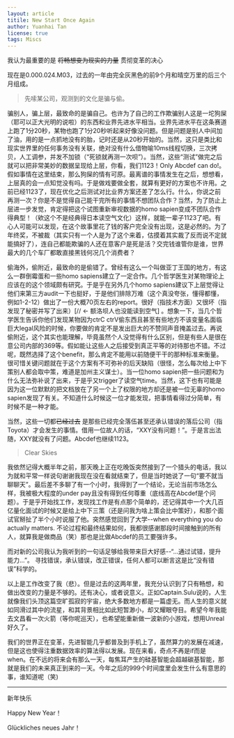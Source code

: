 ```yaml
---
layout: article
titile: New Start Once Again
author: Yuanhai Tan
license: true
tags: Miscs
---
```


我认为最重要的是 ~~将畅想变为现实的力量~~ 贯彻变革的决心

现在是0.000.024.M03，过去的一年由完全灰黑色的前9个月和晴空万里的后三个月组成。

> 先嗦某公司，观测到的文化是骗与偷。

骗别人，骗上层，最致命的是骗自己。也许为了自己的工作欺骗别人这是一坨狗屎（耶可以正大光明的说啦）的东西和业界先进水平相当。业界先进水平在这条赛道上跑了1分20秒，某物也跑了1分20秒听起来好像没问题。但是问题是别人中间加了油，用的是一点抓地没有的胎，记时还是从20秒开始的。当然，这只是类比和现实世界里的任何事务没有关联，绝对没有什么借物喻10ms线程切换，三次拷贝，人工调参，并发不加锁（“死锁就再测一次呗”）。当然，这些“测试”做完之后就可以把非常美妙的数据呈现给上层，你看，我们1123！Only Abcdef can do!。假如事情在这里结束，那么狗屎的情有可原。最离谱的事情发生在之后，想想看，上层真的会一点知觉没有吗。于是做戏要做全套，就算有更好的方案也不许用。之前已经1123了，现在优化之后测试对比业界方案还差了怎么行。什么，你说之前再测一次？你是不是觉得自己能干完所有的事情不想团队合作？当然，为了防止上层进一步发觉，肯定得把这个试图重新审视数据的homo sapien变成不团队合作得典型！（欸这个不是经典得日本读空气文化）这样，就能一辈子1123了吧。有心人可能可以发现，在这个故事里花了钱的客户完全没有出现，这是必然的。为了年终奖，不被裁（其实只有一个人是为了这个来着，估摸着其实裁了反而说不定就能搞好了），连自己都能欺骗的人还在意客户是死是活？交完钱谁管你是谁，世界最大的几个车厂都敢直接黑钱何况几个消费者？

偷海外，偷附近，最致命的是偷错了。曾经有这么一个叫做亚丁王国的地方，有这么一群倒霉蛋和一些homo sapiens建立了一定合作。几个哲学医生对某物理论上应该在的这个领域颇有研究。于是乎在另外几个homo sapiens建议下上层觉得让他们来第三方audit一下也挺好，于是他们排除万难（这个真没夸张，懂得都懂，例如1-2-12）做出了一份大概70页左右的report。很好（指技术方面）又很坏（指发现了秘密并写了出来）[// <- 额洛坝人也没能读到空气] 。想象一下，当几个哲学医生告诉你他们发现某物因为ctrC ctrV偷东西且甚至有些地方不该变量名面临巨大legal风险的时候，你要做的肯定不是发出巨大的不赞同声音掩盖过去。再说偷附近，这个其实也能理解，毕竟虽然个人没觉得有什么区别，但是有些人是很在意公司内部的369等。假如能让这些人之后接受到真正平等的对待那也不错。不过呢，既然选择了这个benefit，那么肯定不能用以前随便干干的那种标准来衡量。很可惜关键问题就在于这个方案有不可弥补的后天缺陷（很怪，怎么每次给上中下策别人都会取中策，难道是加州主义谋士）。当一位homo sapien把一些问题和为什么无法弥补说了出来，于是乎又trigger了读空气time。当然，这下也有可能是因为这一位默默的把文档放在了另一个上了权限的地方却还是被一位无辜的homo sapien发现了有关。不知道什么时候这一位才能发现，把事情看得过分简单，有时候不是一种才能。

当然，这些一切都~~已经过去~~ 是那些已经完全落伍甚至还承认错误的落后公司（指Toyota）才会发生的事情。借用一位故人的话，“XXY没有问题！”。于是言出法随，XXY就没有了问题。Abcdef也继续1123。

> Clear Skies

我依然记得大概半年之前，那天晚上正在吃晚饭突然接到了一个猎头的电话，我以为就和平常一样说句谢谢我现在没在看就结束了，但是当时她说了一句“要不就当聊聊天”。最后差不多聊了有一个小时，我得到了一个结论，无论当前市场怎么样，我被极大程度的under pay且没有得到任何尊重（底线高在Abcdef是个问题）。于是乎开始找工作，发现找工作是有点那个简单的，还记得其中一个大几百亿量化面试的时候又是给上中下三策（还是问我为啥上策会比中策好），和那个面试官掰扯了半个小时说服了他。突然感觉回到了大学--when everything you do actually matters. 不论过程和最终结果如何，我都很感谢那段时间接触到的所有人，就算我是做商品（笑）那也是比做Abcdef的员工要强许多。

而对新的公司我认为我听到的一句话足够给我带来巨大好感--“...通过试错，提升能力...”。 寻找错误，承认错误，改正错误，任何人都可以断言这是比“没有错误”科学的。

以上是工作改变了我（悲）。但是过去的这两年里，我充分认识到了只有畅想，和做出改变的力量是不够的。还有决心，或者说意义。正如Captain.Sulu说的，人生就像我们头顶这篇空旷孤寂的宇宙，绝大多数地方都是一篇虚无。而人生的意义就如同滑过其中的流星，和其背景相比如此短暂渺小，却又耀眼夺目。希望今年我能去文昌看一次火箭（等你呢巡天），也希望能重新做一波新的小游戏，想用Unreal好久了。

我们的世界正在变革，先进智能几乎都普及到手机上了，虽然算力的发展在减速，但是这也使得注重数据效率的算法得以发展。现在来看，奇点不再是if而是when。在不远的将来会有那么一天，每焦耳产生的硅基智能会超越碳基智能，那就是我们的未来真正到来的一天。今年之后的999个时间度里会发生什么有意思的事，谁知道呢（笑)

-----

新年快乐

Happy New Year！

Glückliches neues Jahr！